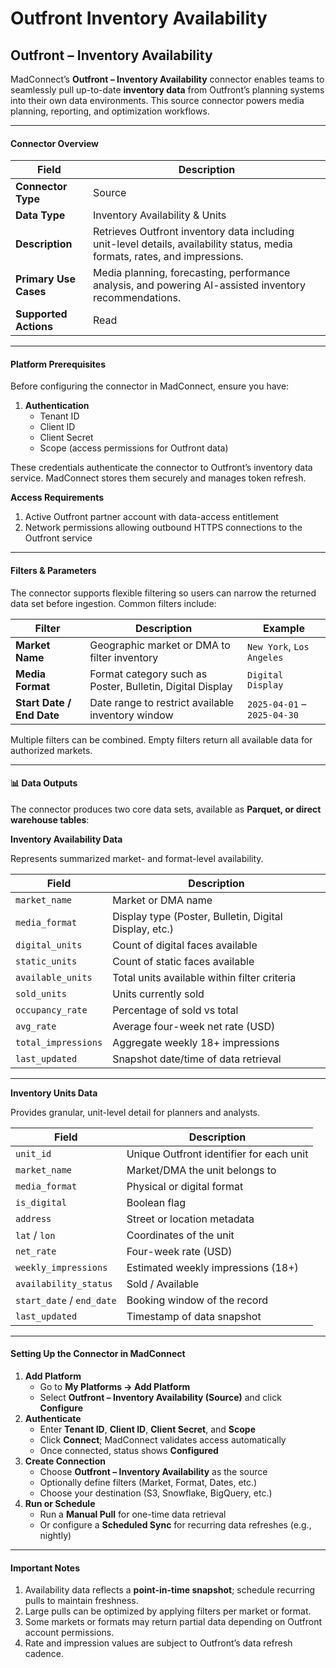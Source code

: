# Outfront Inventory Availability

## Outfront – Inventory Availability&#x20;

MadConnect’s **Outfront – Inventory Availability** connector enables teams to seamlessly pull up-to-date **inventory data** from Outfront’s planning systems into their own data environments. This source connector powers media planning, reporting, and optimization workflows.

***

#### Connector Overview

| Field                 | Description                                                                                                                 |
| --------------------- | --------------------------------------------------------------------------------------------------------------------------- |
| **Connector Type**    | Source                                                                                                                      |
| **Data Type**         | Inventory Availability & Units                                                                                              |
| **Description**       | Retrieves Outfront inventory data including unit-level details, availability status, media formats, rates, and impressions. |
| **Primary Use Cases** | Media planning, forecasting, performance analysis, and powering AI-assisted inventory recommendations.                      |
| **Supported Actions** | Read                                                                                                                        |

***

#### Platform Prerequisites

Before configuring the connector in MadConnect, ensure you have:

1. **Authentication**
   * Tenant ID
   * Client ID
   * Client Secret
   * Scope (access permissions for Outfront data)

These credentials authenticate the connector to Outfront’s inventory data service. MadConnect stores them securely and manages token refresh.

**Access Requirements**

1. Active Outfront partner account with data-access entitlement
2. Network permissions allowing outbound HTTPS connections to the Outfront service

***

#### Filters & Parameters

The connector supports flexible filtering so users can narrow the returned data set before ingestion. Common filters include:

| Filter                    | Description                                               | Example                     |
| ------------------------- | --------------------------------------------------------- | --------------------------- |
| **Market Name**           | Geographic market or DMA to filter inventory              | `New York`, `Los Angeles`   |
| **Media Format**          | Format category such as Poster, Bulletin, Digital Display | `Digital Display`           |
| **Start Date / End Date** | Date range to restrict available inventory window         | `2025-04-01` – `2025-04-30` |

Multiple filters can be combined. Empty filters return all available data for authorized markets.

***

#### 📊 Data Outputs

The connector produces two core data sets, available as **Parquet, or direct warehouse tables**:

**Inventory Availability Data**

Represents summarized market- and format-level availability.

| Field               | Description                                            |
| ------------------- | ------------------------------------------------------ |
| `market_name`       | Market or DMA name                                     |
| `media_format`      | Display type (Poster, Bulletin, Digital Display, etc.) |
| `digital_units`     | Count of digital faces available                       |
| `static_units`      | Count of static faces available                        |
| `available_units`   | Total units available within filter criteria           |
| `sold_units`        | Units currently sold                                   |
| `occupancy_rate`    | Percentage of sold vs total                            |
| `avg_rate`          | Average four-week net rate (USD)                       |
| `total_impressions` | Aggregate weekly 18+ impressions                       |
| `last_updated`      | Snapshot date/time of data retrieval                   |

***

**Inventory Units Data**

Provides granular, unit-level detail for planners and analysts.

| Field                     | Description                              |
| ------------------------- | ---------------------------------------- |
| `unit_id`                 | Unique Outfront identifier for each unit |
| `market_name`             | Market/DMA the unit belongs to           |
| `media_format`            | Physical or digital format               |
| `is_digital`              | Boolean flag                             |
| `address`                 | Street or location metadata              |
| `lat` / `lon`             | Coordinates of the unit                  |
| `net_rate`                | Four-week rate (USD)                     |
| `weekly_impressions`      | Estimated weekly impressions (18+)       |
| `availability_status`     | Sold / Available                         |
| `start_date` / `end_date` | Booking window of the record             |
| `last_updated`            | Timestamp of data snapshot               |

***

#### Setting Up the Connector in MadConnect

1. **Add Platform**
   * Go to **My Platforms → Add Platform**
   * Select **Outfront – Inventory Availability (Source)** and click **Configure**
2. **Authenticate**
   * Enter **Tenant ID**, **Client ID**, **Client Secret**, and **Scope**
   * Click **Connect**; MadConnect validates access automatically
   * Once connected, status shows **Configured**
3. **Create Connection**
   * Choose **Outfront – Inventory Availability** as the source
   * Optionally define filters (Market, Format, Dates, etc.)
   * Choose your destination (S3, Snowflake, BigQuery, etc.)
4. **Run or Schedule**
   * Run a **Manual Pull** for one-time data retrieval
   * Or configure a **Scheduled Sync** for recurring data refreshes (e.g., nightly)

***

#### Important Notes

1. Availability data reflects a **point-in-time snapshot**; schedule recurring pulls to maintain freshness.
2. Large pulls can be optimized by applying filters per market or format.
3. Some markets or formats may return partial data depending on Outfront account permissions.
4. Rate and impression values are subject to Outfront’s data refresh cadence.
